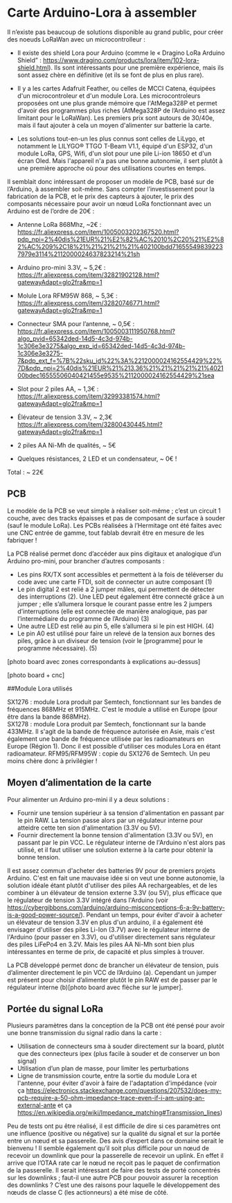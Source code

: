 # Carte Arduino-Lora à assembler

Il n’existe pas beaucoup de solutions disponible au grand public, pour créer des noeuds LoRaWan avec un microcontrolleur :

- Il existe des shield Lora pour Arduino (comme le « Dragino LoRa Arduino Shield” : https://www.dragino.com/products/lora/item/102-lora-shield.html). Ils sont intéressants pour une première expérience, mais ils sont assez chère en définitive (et ils se font de plus en plus rare).

- Il y a les cartes Adafruit Feather, ou celles de MCCI Catena, équipées d'un microcontroleur et d'un module Lora. Les microcontroleurs proposées ont une plus grande mémoire que l'AtMega328P et permet d'avoir des programmes plus riches (AtMega328P de l’Arduino est assez limitant pour le LoRaWan). Les premiers prix sont autours de 30/40e, mais il faut ajouter à cela un moyen d'alimenter sur batterie la carte.

- Les solutions tout-en-un les plus connus sont celles de LiLygo, et notamment le LILYGO® TTGO T-Beam V1.1, équipé d'un ESP32, d'un module LoRa, GPS, Wifi, d'un slot pour une pile Li-ion 18650 et d'un écran Oled. Mais l'appareil n'a pas une bonne autonomie, il sert plutôt à une première approche où pour des utilisations courtes en temps.

Il semblait donc intéressant de proposer un modèle de PCB, basé sur de l’Arduino, à assembler soit-même. Sans compter l’investissement pour la fabrication de la PCB, et le prix des capteurs à ajouter, le prix des composants nécessaire pour avoir un nœud LoRa fonctionnant avec un Arduino est de l’ordre de 20€ :

- Antenne LoRa 868Mhz, ~2€ :
https://fr.aliexpress.com/item/1005003202367520.html?pdp_npi=2%40dis%21EUR%21%E2%82%AC%2010%2C20%21%E2%82%AC%209%2C18%21%21%21%21%21%402100bdd716555498392237979e3114%2112000024637823214%21sh

- Arduino pro-mini 3.3V, ~ 5,2€ :
https://fr.aliexpress.com/item/32821902128.html?gatewayAdapt=glo2fra&mp=1

- Molule Lora RFM95W 868, ~ 5,3€ :
https://fr.aliexpress.com/item/32820746771.html?gatewayAdapt=glo2fra&mp=1

- Connecteur SMA pour l’antenne, ~ 0,5€ :
https://fr.aliexpress.com/item/1005003111950768.html?algo_pvid=65342ded-14d5-4c3d-974b-1c306e3e3275&algo_exp_id=65342ded-14d5-4c3d-974b-1c306e3e3275-7&pdp_ext_f=%7B%22sku_id%22%3A%2212000024162554429%22%7D&pdp_npi=2%40dis%21EUR%21%213.36%21%21%21%21%21%402100bdec16555506040421455e9535%2112000024162554429%21sea

- Slot pour 2 piles AA, ~ 1,3€ :
https://fr.aliexpress.com/item/32993381574.html?gatewayAdapt=glo2fra&mp=1

- Élévateur de tension 3.3V, ~ 2,3€
https://fr.aliexpress.com/item/32800430445.html?gatewayAdapt=glo2fra&mp=1

- 2 piles AA Ni-Mh de qualités, ~ 5€

- Quelques résistances, 2 LED et un condensateur, ~ 0€ !

Total : ~ 22€

## PCB
Le modèle de la PCB se veut simple à réaliser soit-même ; c’est un circuit 1 couche, avec des tracks épaisses et pas de composant de surface à souder (sauf le module LoRa). Les PCBs réalisées à l’Hermitage ont été faites avec une CNC entrée de gamme, tout fablab devrait être en mesure de les fabriquer !

La PCB réalisé permet donc d’accéder aux pins digitaux et analogique d’un Arduino pro-mini, pour brancher d’autres composants :

- Les pins RX/TX sont accessibles et permettent à la fois de téléverser du code avec une carte FTDI, soit de connecter un autre composant (1)
- Le pin digital 2 est relié a 2 jumper mâles, qui permettent de détecter des interruptions (2). Une LED peut également être connecté grâce à un jumper ; elle s’allumera lorsque le courant passe entre les 2 jumpers d’interruptions (elle est connectée de manière analogique, pas par l’intermédiaire du programme de l’Arduino) (3)
- Une autre LED est relié au pin 5, elle s’allumera si le pin est HIGH. (4)
- Le pin A0 est utilisé pour faire un relevé de la tension aux bornes des piles, grâce à un diviseur de tension (voir le [programme] pour le programme nécessaire). (5)

[photo board avec zones correspondants à explications au-dessus]


[photo board + cnc]


##Module Lora utilisés

SX1276 : module Lora produit par Semtech, fonctionnant sur les bandes de fréquences 868MHz et 915MHz. C'est le module a utilisé en Europe (pour être dans la bande 868MHz).                                                                                                                                                   
SX1278 : module Lora produit par Semtech, fonctionnant sur la bande 433MHz. Il s'agit de la bande de fréquence autorisée en Asie, mais c'est également une bande de fréquence utilisée par les radioamateurs en Europe (Région 1). Donc il est possible d'utiliser ces modules Lora en étant radioamateur.
RFM95/RFM95W : copie du SX1276 de Semtech. Un peu moins chère donc à privilégier !

## Moyen d’alimentation de la carte

Pour alimenter un Arduino pro-mini il y a deux solutions :                              
- Fournir une tension supérieur à sa tension d'alimentation en passant par le pin RAW. La tension passe alors par un régulateur interne pour atteidre cette ten
sion d'alimentation (3.3V ou 5V).                                              
- Fournir directement la bonne tension d'alimentation (3.3V ou 5V), en passant par le pin VCC. Le régulateur interne de l'Arduino n'est alors pas utilisé, et il faut utiliser une solution externe à la carte pour obtenir la bonne tension. 
                                                                               
Il est assez commun d'acheter des batteries 9V pour de premiers projets Arduino. C'est en fait une mauvaise idée si on veut une bonne autonomie, la solution idéale étant plutôt d'utiliser des piles AA rechargeables, et de les combiner à un élévateur de tension externe 3.3V (ou 5V), plus efficace que le régulateur de tension 3.3V intégré dans l'Arduino (voir https://cybergibbons.com/arduino/arduino-misconceptions-6-a-9v-battery-is-a-good-power-source/).
Pendant un temps, pour éviter d'avoir à acheter un élévateur de tension 3.3V en plus d'un arduino, il a également été envisager d'utiliser des piles Li-Ion (3.7V) avec le régulateur interne de l'Arduino (pour passer en 3.3V), ou d'utiliser directement sans régulateur des piles LiFePo4 en 3.2V. Mais les piles AA Ni-Mh sont bien plus intéressantes en terme de prix, de capacité et plus simples à trouver.

La PCB développé permet donc de brancher un élévateur de tension, puis d’alimenter directement le pin VCC de l’Arduino (a). Cependant un jumper est présent pour choisir d’alimenter plutôt le pin RAW est de passer par le régulateur interne (b)[photo board avec flèche sur le jumper].

## Portée du signal LoRa

Plusieurs paramètres dans la conception de la PCB ont été pensé pour avoir une bonne transmission du signal radio dans la carte :

- Utilisation de connecteurs sma à souder directement sur la board, plutôt que des connecteurs ipex (plus facile à souder et de conserver un bon signal)
- Utilisation d’un plan de masse, pour limiter les perturbations
- Ligne de transmission courte, entre la sortie du module Lora et l'antenne, pour éviter d'avoir à faire de l'adaptation d'impédance (voir ça https://electronics.stackexchange.com/questions/207532/does-my-pcb-require-a-50-ohm-impedance-trace-even-if-i-am-using-an-external-ante et ça https://en.wikipedia.org/wiki/Impedance_matching#Transmission_lines)

Peu de tests ont pu être réalisé, il est difficile de dire si ces paramètres ont une influence (positive ou négative) sur la qualité du signal et sur la portée entre un nœud et sa passerelle. Des avis d’expert dans ce domaine serait le bienvenu !
Il semble également qu’il soit plus difficile pour un nœud de recevoir un downlink que pour la passerelle de recevoir un uplink. En effet il arrive que l’OTAA rate car le nœud ne reçoit pas le paquet de confirmation de la passerelle. Il serait intéressant de faire des tests de porté concentrés sur les downlinks ; faut-il une autre PCB pour pouvoir assurer la reception des downlinks ? C’est une des raisons pour laquelle le développement des nœuds de classe C (les actionneurs) a été mise de côté.
